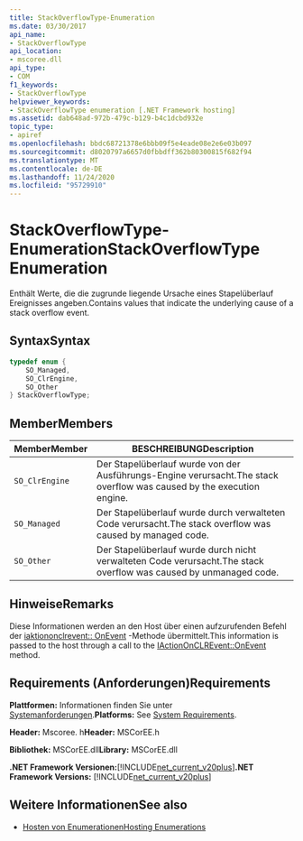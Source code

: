 ```yaml
---
title: StackOverflowType-Enumeration
ms.date: 03/30/2017
api_name:
- StackOverflowType
api_location:
- mscoree.dll
api_type:
- COM
f1_keywords:
- StackOverflowType
helpviewer_keywords:
- StackOverflowType enumeration [.NET Framework hosting]
ms.assetid: dab648ad-972b-479c-b129-b4c1dcbd932e
topic_type:
- apiref
ms.openlocfilehash: bbdc68721378e6bbb09f5e4eade08e2e6e03b097
ms.sourcegitcommit: d8020797a6657d0fbbdff362b80300815f682f94
ms.translationtype: MT
ms.contentlocale: de-DE
ms.lasthandoff: 11/24/2020
ms.locfileid: "95729910"
---
```

# <a name="stackoverflowtype-enumeration"></a><span data-ttu-id="5bb91-102">StackOverflowType-Enumeration</span><span class="sxs-lookup"><span data-stu-id="5bb91-102">StackOverflowType Enumeration</span></span>

<span data-ttu-id="5bb91-103">Enthält Werte, die die zugrunde liegende Ursache eines Stapelüberlauf Ereignisses angeben.</span><span class="sxs-lookup"><span data-stu-id="5bb91-103">Contains values that indicate the underlying cause of a stack overflow event.</span></span>  
  
## <a name="syntax"></a><span data-ttu-id="5bb91-104">Syntax</span><span class="sxs-lookup"><span data-stu-id="5bb91-104">Syntax</span></span>  
  
```cpp  
typedef enum {  
    SO_Managed,  
    SO_ClrEngine,  
    SO_Other  
} StackOverflowType;  
```  
  
## <a name="members"></a><span data-ttu-id="5bb91-105">Member</span><span class="sxs-lookup"><span data-stu-id="5bb91-105">Members</span></span>  
  
|<span data-ttu-id="5bb91-106">Member</span><span class="sxs-lookup"><span data-stu-id="5bb91-106">Member</span></span>|<span data-ttu-id="5bb91-107">BESCHREIBUNG</span><span class="sxs-lookup"><span data-stu-id="5bb91-107">Description</span></span>|  
|------------|-----------------|  
|`SO_ClrEngine`|<span data-ttu-id="5bb91-108">Der Stapelüberlauf wurde von der Ausführungs-Engine verursacht.</span><span class="sxs-lookup"><span data-stu-id="5bb91-108">The stack overflow was caused by the execution engine.</span></span>|  
|`SO_Managed`|<span data-ttu-id="5bb91-109">Der Stapelüberlauf wurde durch verwalteten Code verursacht.</span><span class="sxs-lookup"><span data-stu-id="5bb91-109">The stack overflow was caused by managed code.</span></span>|  
|`SO_Other`|<span data-ttu-id="5bb91-110">Der Stapelüberlauf wurde durch nicht verwalteten Code verursacht.</span><span class="sxs-lookup"><span data-stu-id="5bb91-110">The stack overflow was caused by unmanaged code.</span></span>|  
  
## <a name="remarks"></a><span data-ttu-id="5bb91-111">Hinweise</span><span class="sxs-lookup"><span data-stu-id="5bb91-111">Remarks</span></span>  

 <span data-ttu-id="5bb91-112">Diese Informationen werden an den Host über einen aufzurufenden Befehl der [iaktiononclrevent:: OnEvent](iactiononclrevent-onevent-method.md) -Methode übermittelt.</span><span class="sxs-lookup"><span data-stu-id="5bb91-112">This information is passed to the host through a call to the [IActionOnCLREvent::OnEvent](iactiononclrevent-onevent-method.md) method.</span></span>  
  
## <a name="requirements"></a><span data-ttu-id="5bb91-113">Requirements (Anforderungen)</span><span class="sxs-lookup"><span data-stu-id="5bb91-113">Requirements</span></span>  

 <span data-ttu-id="5bb91-114">**Plattformen:** Informationen finden Sie unter [Systemanforderungen](../../get-started/system-requirements.md).</span><span class="sxs-lookup"><span data-stu-id="5bb91-114">**Platforms:** See [System Requirements](../../get-started/system-requirements.md).</span></span>  
  
 <span data-ttu-id="5bb91-115">**Header:** Mscoree. h</span><span class="sxs-lookup"><span data-stu-id="5bb91-115">**Header:** MSCorEE.h</span></span>  
  
 <span data-ttu-id="5bb91-116">**Bibliothek:** MSCorEE.dll</span><span class="sxs-lookup"><span data-stu-id="5bb91-116">**Library:** MSCorEE.dll</span></span>  
  
 <span data-ttu-id="5bb91-117">**.NET Framework Versionen:**[!INCLUDE[net_current_v20plus](../../../../includes/net-current-v20plus-md.md)]</span><span class="sxs-lookup"><span data-stu-id="5bb91-117">**.NET Framework Versions:** [!INCLUDE[net_current_v20plus](../../../../includes/net-current-v20plus-md.md)]</span></span>  
  
## <a name="see-also"></a><span data-ttu-id="5bb91-118">Weitere Informationen</span><span class="sxs-lookup"><span data-stu-id="5bb91-118">See also</span></span>

- [<span data-ttu-id="5bb91-119">Hosten von Enumerationen</span><span class="sxs-lookup"><span data-stu-id="5bb91-119">Hosting Enumerations</span></span>](hosting-enumerations.md)
